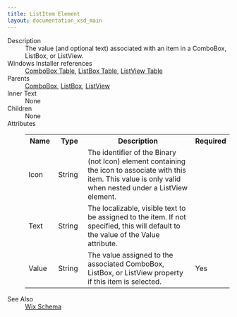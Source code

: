 ```yaml
---
title: ListItem Element
layout: documentation_xsd_main
---
```

<dl>
  <dt>Description</dt>
  <dd>                 The value (and optional text) associated with an item in a ComboBox, ListBox, or ListView.             </dd>
  <dt>Windows Installer references</dt>
  <dd>
    <a href="http://msdn.microsoft.com/library/aa367872.aspx" target="_blank">ComboBox Table</a>, <a href="http://msdn.microsoft.com/library/aa369762.aspx" target="_blank">ListBox Table</a>, <a href="http://msdn.microsoft.com/library/aa369764.aspx" target="_blank">ListView Table</a></dd>
  <dt>Parents</dt>
  <dd>
    <a href="../wix/combobox">ComboBox</a>, <a href="../wix/listbox">ListBox</a>, <a href="../wix/listview">ListView</a></dd>
  <dt>Inner Text</dt>
  <dd>None</dd>
  <dt>Children</dt>
  <dd>None</dd>
  <dt>Attributes</dt>
  <dd>
    <table cellspacing="0" cellpadding="0" class="schema">
      <tr>
        <th width="15%">Name</th>
        <th width="15%">Type</th>
        <th width="65%">Description</th>
        <th width="15%">Required</th>
      </tr>
      <tr>
        <td>Icon</td>
        <td>String</td>
        <td>                         The identifier of the Binary (not Icon) element containing the icon to associate with this item.                         This value is only valid when nested under a ListView element.                     </td>
        <td>&nbsp;</td>
      </tr>
      <tr>
        <td>Text</td>
        <td>String</td>
        <td>                         The localizable, visible text to be assigned to the item.                         If not specified, this will default to the value of the Value attribute.                     </td>
        <td>&nbsp;</td>
      </tr>
      <tr>
        <td>Value</td>
        <td>String</td>
        <td>                         The value assigned to the associated ComboBox, ListBox, or ListView property if this item is selected.                     </td>
        <td>Yes</td>
      </tr>
    </table>
  </dd>
  <dt>See Also</dt>
  <dd>
    <a href="../wix">Wix Schema</a>
  </dd>
</dl>
